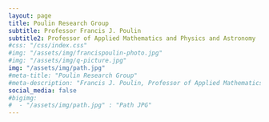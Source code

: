 ```yaml
---
layout: page
title: Poulin Research Group
subtitle: Professor Francis J. Poulin 
subtitle2: Professor of Applied Mathematics and Physics and Astronomy
#css: "/css/index.css"
#img: "/assets/img/francispoulin-photo.jpg"
#img: "/assets/img/q-picture.jpg"
img: "/assets/img/path.jpg"
#meta-title: "Poulin Research Group"
#meta-description: "Francis J. Poulin, Professor of Applied Mathematics"
social_media: false
#bigimg:
#  - "/assets/img/path.jpg" : "Path JPG"
---
```

